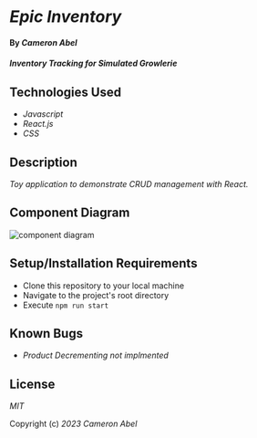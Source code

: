 # _Epic Inventory_

#### By _Cameron Abel_

#### _Inventory Tracking for Simulated Growlerie_

## Technologies Used

- _Javascript_
- _React.js_
- _CSS_

## Description

_Toy application to demonstrate CRUD management with React._

## Component Diagram

![component diagram](https://imgur.com/a/RTUhxzB)

## Setup/Installation Requirements

- Clone this repository to your local machine
- Navigate to the project's root directory
- Execute `npm run start`

## Known Bugs

- _Product Decrementing not implmented_

## License

_MIT_

Copyright (c) _2023_ _Cameron Abel_
